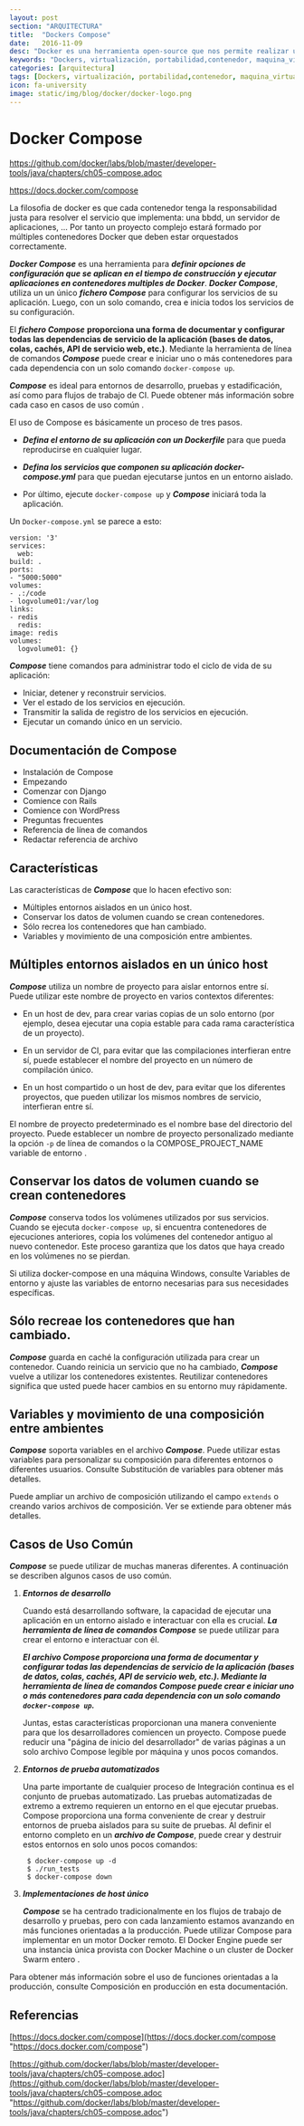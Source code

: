 ```yaml
---
layout: post
section: "ARQUITECTURA"
title:  "Dockers Compose"
date:   2016-11-09
desc: "Docker es una herramienta open-source que nos permite realizar una ‘virtualización ligera’, con la que poder empaquetar entornos y aplicaciones que posteriormente podremos desplegar en cualquier sistema que disponga de esta tecnología."
keywords: "Dockers, virtualización, portabilidad,contenedor, maquina_virtual,integración_continua, DevOps"
categories: [arquitectura]
tags: [Dockers, virtualización, portabilidad,contenedor, maquina_virtualintegración_continua, DevOps]
icon: fa-university
image: static/img/blog/docker/docker-logo.png
---
```


# Docker Compose #

https://github.com/docker/labs/blob/master/developer-tools/java/chapters/ch05-compose.adoc

https://docs.docker.com/compose

La filosofia de docker es que cada contenedor tenga la responsabilidad justa para resolver el servicio que implementa: una bbdd, un servidor de aplicaciones, ... Por tanto un proyecto complejo estará formado por múltiples contenedores Docker que deben estar orquestados correctamente.

***Docker Compose*** es una herramienta para ***definir opciones de configuración que se aplican en el tiempo de construcción y ejecutar aplicaciones en contenedores multiples de Docker***. ***Docker Compose***, utiliza un un único ***fichero Compose*** para configurar los servicios de su aplicación. Luego, con un solo comando, crea e inicia todos los servicios de su configuración.

El ***fichero Compose*** **proporciona una forma de documentar y configurar todas las dependencias de servicio de la aplicación (bases de datos, colas, cachés, API de servicio web, etc.)**. Mediante la herramienta de línea de comandos ***Compose*** puede crear e iniciar uno o más contenedores para cada dependencia con un solo comando `docker-compose up`.

***Compose*** es ideal para entornos de desarrollo, pruebas y estadificación, así como para flujos de trabajo de CI. Puede obtener más información sobre cada caso en casos de uso común .

El uso de Compose es básicamente un proceso de tres pasos.

- ***Defina el entorno de su aplicación con un Dockerfile*** para que pueda reproducirse en cualquier lugar.

- ***Defina los servicios que componen su aplicación docker-compose.yml*** para que puedan ejecutarse juntos en un entorno aislado.

- Por último, ejecute `docker-compose up` y ***Compose*** iniciará toda la aplicación.

Un `Docker-compose.yml` se parece a esto:

	version: '3'
	services:
	  web:
	build: .
	ports:
	- "5000:5000"
	volumes:
	- .:/code
	- logvolume01:/var/log
	links:
	- redis
	  redis:
	image: redis
	volumes:
	  logvolume01: {}

***Compose*** tiene comandos para administrar todo el ciclo de vida de su aplicación:

- Iniciar, detener y reconstruir servicios.
- Ver el estado de los servicios en ejecución.
- Transmitir la salida de registro de los servicios en ejecución.
- Ejecutar un comando único en un servicio.

## Documentación de Compose ##

- Instalación de Compose
- Empezando
- Comenzar con Django
- Comience con Rails
- Comience con WordPress
- Preguntas frecuentes
- Referencia de línea de comandos
- Redactar referencia de archivo


## Características ##

Las características de ***Compose*** que lo hacen efectivo son:

- Múltiples entornos aislados en un único host.
- Conservar los datos de volumen cuando se crean contenedores.
- Sólo recrea los contenedores que han cambiado.
- Variables y movimiento de una composición entre ambientes.


## Múltiples entornos aislados en un único host ##

***Compose*** utiliza un nombre de proyecto para aislar entornos entre sí. Puede utilizar este nombre de proyecto en varios contextos diferentes:

- En un host de dev, para crear varias copias de un solo entorno (por ejemplo, desea ejecutar una copia estable para cada rama característica de un proyecto).

- En un servidor de CI, para evitar que las compilaciones interfieran entre sí, puede establecer el nombre del proyecto en un número de compilación único.

- En un host compartido o un host de dev, para evitar que los diferentes proyectos, que pueden utilizar los mismos nombres de servicio, interfieran entre sí.

El nombre de proyecto predeterminado es el nombre base del directorio del proyecto. Puede establecer un nombre de proyecto personalizado mediante la opción `-p` de línea de comandos o la COMPOSE_PROJECT_NAME variable de entorno .

## Conservar los datos de volumen cuando se crean contenedores ##

***Compose*** conserva todos los volúmenes utilizados por sus servicios. Cuando se ejecuta `docker-compose up`, si encuentra contenedores de ejecuciones anteriores, copia los volúmenes del contenedor antiguo al nuevo contenedor. Este proceso garantiza que los datos que haya creado en los volúmenes no se pierdan.

Si utiliza docker-compose en una máquina Windows, consulte Variables de entorno y ajuste las variables de entorno necesarias para sus necesidades específicas.

## Sólo recreae los contenedores que han cambiado. ##

***Compose*** guarda en caché la configuración utilizada para crear un contenedor. Cuando reinicia un servicio que no ha cambiado, ***Compose*** vuelve a utilizar los contenedores existentes. Reutilizar contenedores significa que usted puede hacer cambios en su entorno muy rápidamente.

## Variables y movimiento de una composición entre ambientes ##

***Compose*** soporta variables en el archivo ***Compose***. Puede utilizar estas variables para personalizar su composición para diferentes entornos o diferentes usuarios. Consulte Substitución de variables para obtener más detalles.

Puede ampliar un archivo de composición utilizando el campo `extends` o creando varios archivos de composición. Ver se extiende para obtener más detalles.

## Casos de Uso Común ##

***Compose*** se puede utilizar de muchas maneras diferentes. A continuación se describen algunos casos de uso común.

1. ***Entornos de desarrollo***

	Cuando está desarrollando software, la capacidad de ejecutar una aplicación en un entorno aislado e interactuar con ella es crucial. ***La herramienta de línea de comandos Compose*** se puede utilizar para crear el entorno e interactuar con él.
	
	***El archivo Compose proporciona una forma de documentar y configurar todas las dependencias de servicio de la aplicación (bases de datos, colas, cachés, API de servicio web, etc.). Mediante la herramienta de línea de comandos Compose puede crear e iniciar uno o más contenedores para cada dependencia con un solo comando `docker-compose up`.***
	
	Juntas, estas características proporcionan una manera conveniente para que los desarrolladores comiencen un proyecto. Compose puede reducir una "página de inicio del desarrollador" de varias páginas a un solo archivo Compose legible por máquina y unos pocos comandos.

2. ***Entornos de prueba automatizados***

	Una parte importante de cualquier proceso de Integración continua es el conjunto de pruebas automatizado. Las pruebas automatizadas de extremo a extremo requieren un entorno en el que ejecutar pruebas. Compose proporciona una forma conveniente de crear y destruir entornos de prueba aislados para su suite de pruebas. Al definir el entorno completo en un ***archivo de Compose***, puede crear y destruir estos entornos en solo unos pocos comandos:

	    $ docker-compose up -d
	    $ ./run_tests
	    $ docker-compose down

3. ***Implementaciones de host único***

	***Compose*** se ha centrado tradicionalmente en los flujos de trabajo de desarrollo y pruebas, pero con cada lanzamiento estamos avanzando en más funciones orientadas a la producción. Puede utilizar Compose para implementar en un motor Docker remoto. El Docker Engine puede ser una instancia única provista con Docker Machine o un cluster de Docker Swarm entero .

Para obtener más información sobre el uso de funciones orientadas a la producción, consulte Composición en producción en esta documentación.

## Referencias ##

[https://docs.docker.com/compose](https://docs.docker.com/compose "https://docs.docker.com/compose")


[https://github.com/docker/labs/blob/master/developer-tools/java/chapters/ch05-compose.adoc](https://github.com/docker/labs/blob/master/developer-tools/java/chapters/ch05-compose.adoc "https://github.com/docker/labs/blob/master/developer-tools/java/chapters/ch05-compose.adoc")

